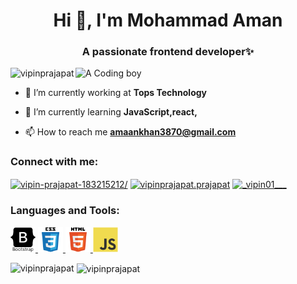 <h1 align="center">Hi 👋, I'm Mohammad Aman</h1>
<h3 align="center">A passionate frontend developer✨</h3>

<img src="https://user-images.githubusercontent.com/55389276/140866485-8fb1c876-9a8f-4d6a-98dc-08c4981eaf70.gif" alt="A Coding boy" align="right" width="400">

<p align="left"> <img src="https://komarev.com/ghpvc/?username=vipinprajapat&label=Profile%20views&color=0e75b6&style=flat" alt="vipinprajapat" /> </p>

- 🔭 I’m currently working at **Tops Technology**

- 🌱 I’m currently learning **JavaScript,react,**

- 📫 How to reach me **amaankhan3870@gmail.com**

<h3 align="left">Connect with me:</h3>
<p align="left">
<a href="https://linkedin.com/in/vipin-prajapat-183215212/" target="blank"><img align="center" src="https://raw.githubusercontent.com/rahuldkjain/github-profile-readme-generator/master/src/images/icons/Social/linked-in-alt.svg" alt="vipin-prajapat-183215212/" height="30" width="40" /></a>
<a href="https://fb.com/vipinprajapat.prajapat" target="blank"><img align="center" src="https://raw.githubusercontent.com/rahuldkjain/github-profile-readme-generator/master/src/images/icons/Social/facebook.svg" alt="vipinprajapat.prajapat" height="30" width="40" /></a>
<a href="https://instagram.com/_vipin01___" target="blank"><img align="center" src="https://raw.githubusercontent.com/rahuldkjain/github-profile-readme-generator/master/src/images/icons/Social/instagram.svg" alt="_vipin01___" height="30" width="40" /></a>
</p>

<h3 align="left">Languages and Tools:</h3>
<p align="left"> <a href="https://getbootstrap.com" target="_blank" rel="noreferrer"> <img src="https://raw.githubusercontent.com/devicons/devicon/master/icons/bootstrap/bootstrap-plain-wordmark.svg" alt="bootstrap" width="40" height="40"/> </a><a href="https://www.w3schools.com/css/" target="_blank" rel="noreferrer"> <img src="https://raw.githubusercontent.com/devicons/devicon/master/icons/css3/css3-original-wordmark.svg" alt="css3" width="40" height="40"/> </a> <a href="https://www.w3.org/html/" target="_blank" rel="noreferrer"> <img src="https://raw.githubusercontent.com/devicons/devicon/master/icons/html5/html5-original-wordmark.svg" alt="html5" width="40" height="40"/> </a> <a href="https://developer.mozilla.org/en-US/docs/Web/JavaScript" target="_blank" rel="noreferrer"> <img src="https://raw.githubusercontent.com/devicons/devicon/master/icons/javascript/javascript-original.svg" alt="javascript" width="40" height="40"/> </a> </p>

<p><img align="left" src="https://github-readme-stats.vercel.app/api/top-langs?username=amaan2509e&locale=en&layout=compact" alt="vipinprajapat" /></p>

<p>&nbsp;<img align="center" src="https://github-readme-stats.vercel.app/api?username=vipinprajapat&show_icons=true&locale=en" alt="vipinprajapat" /></p>

